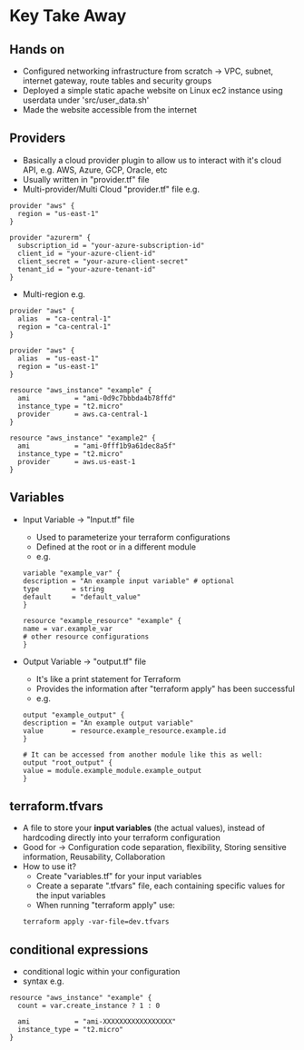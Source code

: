 # Key Take Away

## Hands on

- Configured networking infrastructure from scratch -> VPC, subnet, internet gateway, route tables and security groups
- Deployed a simple static apache website on Linux ec2 instance using userdata under 'src/user_data.sh'
- Made the website accessible from the internet

## Providers

- Basically a cloud provider plugin to allow us to interact with it's cloud API, e.g. AWS, Azure, GCP, Oracle, etc
- Usually written in "provider.tf" file
- Multi-provider/Multi Cloud "provider.tf" file e.g.

```HCL
provider "aws" {
  region = "us-east-1"
}

provider "azurerm" {
  subscription_id = "your-azure-subscription-id"
  client_id = "your-azure-client-id"
  client_secret = "your-azure-client-secret"
  tenant_id = "your-azure-tenant-id"
}
```

- Multi-region e.g.

```HCL
provider "aws" {
  alias  = "ca-central-1"
  region = "ca-central-1"
}

provider "aws" {
  alias  = "us-east-1"
  region = "us-east-1"
}

resource "aws_instance" "example" {
  ami           = "ami-0d9c7bbbda4b78ffd"
  instance_type = "t2.micro"
  provider      = aws.ca-central-1
}

resource "aws_instance" "example2" {
  ami           = "ami-0fff1b9a61dec8a5f"
  instance_type = "t2.micro"
  provider      = aws.us-east-1
}

```

## Variables

- Input Variable -> "Input.tf" file

  - Used to parameterize your terraform configurations
  - Defined at the root or in a different module
  - e.g.

  ```HCL
  variable "example_var" {
  description = "An example input variable" # optional
  type        = string
  default     = "default_value"
  }

  resource "example_resource" "example" {
  name = var.example_var
  # other resource configurations
  }
  ```

- Output Variable -> "output.tf" file

  - It's like a print statement for Terraform
  - Provides the information after "terraform apply" has been successful
  - e.g.

  ```HCL
  output "example_output" {
  description = "An example output variable"
  value       = resource.example_resource.example.id
  }

  # It can be accessed from another module like this as well:
  output "root_output" {
  value = module.example_module.example_output
  }
  ```

## terraform.tfvars

- A file to store your **input variables** (the actual values), instead of hardcoding directly into your terraform configuration
- Good for -> Configuration code separation, flexibility, Storing sensitive information, Reusability, Collaboration
- How to use it?
  - Create "variables.tf" for your input variables
  - Create a separate ".tfvars" file, each containing specific values for the input variables
  - When running "terraform apply" use:
  ```
  terraform apply -var-file=dev.tfvars
  ```

## conditional expressions

- conditional logic within your configuration
- syntax e.g.

```HCL
resource "aws_instance" "example" {
  count = var.create_instance ? 1 : 0

  ami           = "ami-XXXXXXXXXXXXXXXXX"
  instance_type = "t2.micro"
}
```
